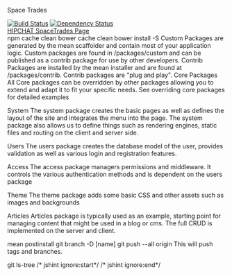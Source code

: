 Space Trades

[![Build Status](https://travis-ci.org/chackerian/Trades.svg?branch=master)](https://travis-ci.org/chackerian/Trades)
[![Dependency Status](https://david-dm.org/chackerian/Trades.svg)](https://david-dm.org/chackerian/Trades)
<br>
<a href="https://spacetrades.hipchat.com/chat"> HIPCHAT SpaceTrades Page</a>
<br>
npm cache clean
bower cache clean
bower install -S
Custom Packages are generated by the mean scaffolder and contain most of your application logic. Custom packages are found in /packages/custom and can be published as a contrib package for use by other developers.
Contrib Packages are installed by the mean installer and are found at /packages/contrib. Contrib packages are "plug and play".
Core Packages
All Core packages can be overridden by other packages allowing you to extend and adapt it to fit your specific needs. See overriding core packages for detailed examples

System
The system package creates the basic pages as well as defines the layout of the site and integrates the menu into the page. The system package also allows us to define things such as rendering engines, static files and routing on the client and server side.

Users
The users package creates the database model of the user, provides validation as well as various login and registration features.

Access
The access package managers permissions and middleware. It controls the various authentication methods and is dependent on the users package

Theme
The theme package adds some basic CSS and other assets such as images and backgrounds

Articles
Articles package is typically used as an example, starting point for managing content that might be used in a blog or cms. The full CRUD is implemented on the server and client.

mean postinstall
git branch -D [name]
git push --all origin
This will push tags and branches.

git ls-tree
/* jshint ignore:start*/
/* jshint ignore:end*/


